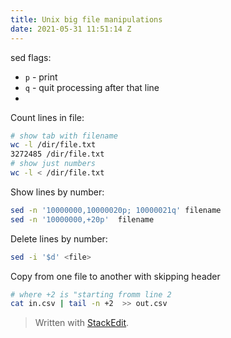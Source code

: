 ```yaml
---
title: Unix big file manipulations
date: 2021-05-31 11:51:14 Z
---
```


sed flags:
* `p` - print
* `q` - quit processing after that line
* 
Count lines in file:
```bash
# show tab with filename
wc -l /dir/file.txt
3272485 /dir/file.txt
# show just numbers
wc -l < /dir/file.txt

```
Show lines by number:
```bash
sed -n '10000000,10000020p; 10000021q' filename
sed -n '10000000,+20p'  filename
``` 

Delete lines by number:
```bash
sed -i '$d' <file>
```

Copy from one file to another with skipping header
```bash
# where +2 is "starting fromm line 2
cat in.csv | tail -n +2  >> out.csv
```

> Written with [StackEdit](https://stackedit.io/).
<!--stackedit_data:
eyJoaXN0b3J5IjpbLTM4NjU3NzM5NCwxMjI5OTY3MzE0LC0yMD
AyMzA5MjYwLC0xODk4OTQwMDIzLDE4NjExMjkyNzksNDk1Mzgz
ODAyXX0=
-->